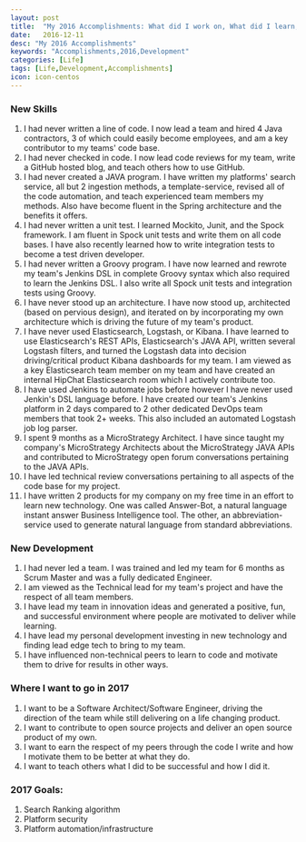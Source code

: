 ```yaml
---
layout: post
title:  "My 2016 Accomplishments: What did I work on, What did I learn, and What did I accomplish?"
date:   2016-12-11
desc: "My 2016 Accomplishments"
keywords: "Accomplishments,2016,Development"
categories: [Life]
tags: [Life,Development,Accomplishments]
icon: icon-centos
---
```


### New Skills
1. I had never written a line of code.  I now lead a team and hired 4 Java contractors, 3 of which could easily become employees, and am a key contributor to my teams' code base.
2. I had never checked in code.  I now lead code reviews for my team, write a GitHub hosted blog, and teach others how to use GitHub.
3. I had never created a JAVA program.  I have written my platforms' search service, all but 2 ingestion methods, a template-service, revised all of the code automation, and teach experienced team members my methods. Also have become fluent in the Spring architecture and the benefits it offers.
4. I had never written a unit test.  I learned Mockito, Junit, and the Spock framework.  I am fluent in Spock unit tests and write them on all code bases.  I have also recently learned how to write integration tests to become a test driven developer.
5. I had never written a Groovy program.  I have now learned and rewrote my team's Jenkins DSL in complete Groovy syntax which also required to learn the Jenkins DSL.  I also write all Spock unit tests and integration tests using Groovy.
6. I have never stood up an architecture.  I have now stood up, architected (based on pervious design), and iterated on by incorporating my own architecture which is driving the future of my team's product.
7. I have never used Elasticsearch, Logstash, or Kibana.  I have learned to use Elasticsearch's REST APIs, Elasticsearch's JAVA API, written several Logstash filters, and turned the Logstash data into decision driving/critical product Kibana dashboards for my team.  I am viewed as a key Elasticsearch team member on my team and have created an internal HipChat Elasticsearch room which I actively contribute too.
8. I have used Jenkins to automate jobs before however I have never used Jenkin's DSL language before.  I have created our team's Jenkins platform in 2 days compared to 2 other dedicated DevOps team members that took 2+ weeks.  This also included an automated Logstash job log parser.
9. I spent 9 months as a MicroStrategy Architect.  I have since taught my company's MicroStrategy Architects about the MicroStrategy JAVA APIs and contributed to MicroStrategy open forum conversations pertaining to the JAVA APIs.
10. I have led technical review conversations pertaining to all aspects of the code base for my project.
11. I have written 2 products for my company on my free time in an effort to learn new technology.  One was called Answer-Bot, a natural language instant answer Business Intelligence tool.  The other, an abbreviation-service used to generate natural language from standard abbreviations.

### New Development
1. I had never led a team.  I was trained and led my team for 6 months as Scrum Master and was a fully dedicated Engineer.
2. I am viewed as the Technical lead for my team's project and have the respect of all team members.
3. I have lead my team in innovation ideas and generated a positive, fun, and successful environment where people are motivated to deliver while learning.
4. I have lead my personal development investing in new technology and finding lead edge tech to bring to my team.
5. I have influenced non-technical peers to learn to code and motivate them to drive for results in other ways.

### Where I want to go in 2017
1. I want to be a Software Architect/Software Engineer, driving the direction of the team while still delivering on a life changing product.
2. I want to contribute to open source projects and deliver an open source product of my own.
3. I want to earn the respect of my peers through the code I write and how I motivate them to be better at what they do.
4. I want to teach others what I did to be successful and how I did it.

### 2017 Goals:
1. Search Ranking algorithm
2. Platform security
3. Platform automation/infrastructure
